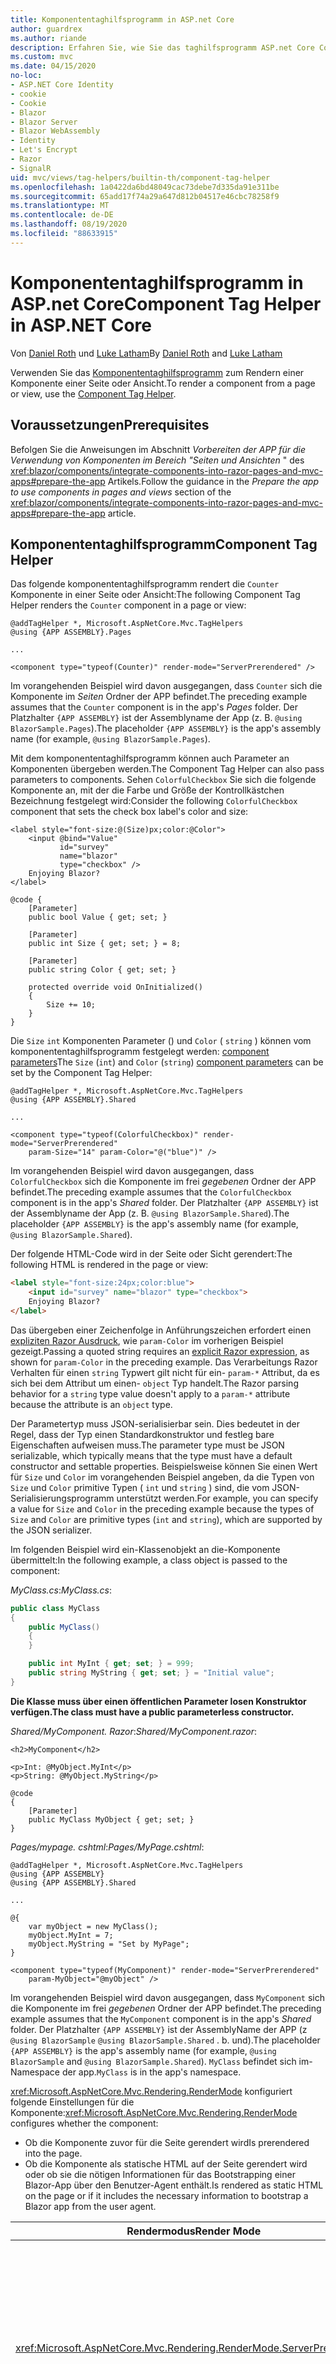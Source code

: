 ```yaml
---
title: Komponententaghilfsprogramm in ASP.net Core
author: guardrex
ms.author: riande
description: Erfahren Sie, wie Sie das taghilfsprogramm ASP.net Core Component zum Rendering von Razor Komponenten in Seiten und Ansichten verwenden.
ms.custom: mvc
ms.date: 04/15/2020
no-loc:
- ASP.NET Core Identity
- cookie
- Cookie
- Blazor
- Blazor Server
- Blazor WebAssembly
- Identity
- Let's Encrypt
- Razor
- SignalR
uid: mvc/views/tag-helpers/builtin-th/component-tag-helper
ms.openlocfilehash: 1a0422da6bd48049cac73debe7d335da91e311be
ms.sourcegitcommit: 65add17f74a29a647d812b04517e46cbc78258f9
ms.translationtype: MT
ms.contentlocale: de-DE
ms.lasthandoff: 08/19/2020
ms.locfileid: "88633915"
---
```

# <a name="component-tag-helper-in-aspnet-core"></a><span data-ttu-id="ce6e9-103">Komponententaghilfsprogramm in ASP.net Core</span><span class="sxs-lookup"><span data-stu-id="ce6e9-103">Component Tag Helper in ASP.NET Core</span></span>

<span data-ttu-id="ce6e9-104">Von [Daniel Roth](https://github.com/danroth27) und [Luke Latham](https://github.com/guardrex)</span><span class="sxs-lookup"><span data-stu-id="ce6e9-104">By [Daniel Roth](https://github.com/danroth27) and [Luke Latham](https://github.com/guardrex)</span></span>

<span data-ttu-id="ce6e9-105">Verwenden Sie das [Komponententaghilfsprogramm](xref:Microsoft.AspNetCore.Mvc.TagHelpers.ComponentTagHelper) zum Rendern einer Komponente einer Seite oder Ansicht.</span><span class="sxs-lookup"><span data-stu-id="ce6e9-105">To render a component from a page or view, use the [Component Tag Helper](xref:Microsoft.AspNetCore.Mvc.TagHelpers.ComponentTagHelper).</span></span>

## <a name="prerequisites"></a><span data-ttu-id="ce6e9-106">Voraussetzungen</span><span class="sxs-lookup"><span data-stu-id="ce6e9-106">Prerequisites</span></span>

<span data-ttu-id="ce6e9-107">Befolgen Sie die Anweisungen im Abschnitt *Vorbereiten der APP für die Verwendung von Komponenten im Bereich "Seiten und Ansichten* " des <xref:blazor/components/integrate-components-into-razor-pages-and-mvc-apps#prepare-the-app> Artikels.</span><span class="sxs-lookup"><span data-stu-id="ce6e9-107">Follow the guidance in the *Prepare the app to use components in pages and views* section of the <xref:blazor/components/integrate-components-into-razor-pages-and-mvc-apps#prepare-the-app> article.</span></span>

## <a name="component-tag-helper"></a><span data-ttu-id="ce6e9-108">Komponententaghilfsprogramm</span><span class="sxs-lookup"><span data-stu-id="ce6e9-108">Component Tag Helper</span></span>

<span data-ttu-id="ce6e9-109">Das folgende komponententaghilfsprogramm rendert die `Counter` Komponente in einer Seite oder Ansicht:</span><span class="sxs-lookup"><span data-stu-id="ce6e9-109">The following Component Tag Helper renders the `Counter` component in a page or view:</span></span>

```cshtml
@addTagHelper *, Microsoft.AspNetCore.Mvc.TagHelpers
@using {APP ASSEMBLY}.Pages

...

<component type="typeof(Counter)" render-mode="ServerPrerendered" />
```

<span data-ttu-id="ce6e9-110">Im vorangehenden Beispiel wird davon ausgegangen, dass `Counter` sich die Komponente im *Seiten* Ordner der APP befindet.</span><span class="sxs-lookup"><span data-stu-id="ce6e9-110">The preceding example assumes that the `Counter` component is in the app's *Pages* folder.</span></span> <span data-ttu-id="ce6e9-111">Der Platzhalter `{APP ASSEMBLY}` ist der Assemblyname der App (z. B. `@using BlazorSample.Pages`).</span><span class="sxs-lookup"><span data-stu-id="ce6e9-111">The placeholder `{APP ASSEMBLY}` is the app's assembly name (for example, `@using BlazorSample.Pages`).</span></span>

<span data-ttu-id="ce6e9-112">Mit dem komponententaghilfsprogramm können auch Parameter an Komponenten übergeben werden.</span><span class="sxs-lookup"><span data-stu-id="ce6e9-112">The Component Tag Helper can also pass parameters to components.</span></span> <span data-ttu-id="ce6e9-113">Sehen `ColorfulCheckbox` Sie sich die folgende Komponente an, mit der die Farbe und Größe der Kontrollkästchen Bezeichnung festgelegt wird:</span><span class="sxs-lookup"><span data-stu-id="ce6e9-113">Consider the following `ColorfulCheckbox` component that sets the check box label's color and size:</span></span>

```razor
<label style="font-size:@(Size)px;color:@Color">
    <input @bind="Value"
           id="survey" 
           name="blazor" 
           type="checkbox" />
    Enjoying Blazor?
</label>

@code {
    [Parameter]
    public bool Value { get; set; }

    [Parameter]
    public int Size { get; set; } = 8;

    [Parameter]
    public string Color { get; set; }

    protected override void OnInitialized()
    {
        Size += 10;
    }
}
```

<span data-ttu-id="ce6e9-114">Die `Size` `int` Komponenten Parameter () und `Color` ( `string` ) können vom komponententaghilfsprogramm festgelegt werden: [component parameters](xref:blazor/components/index#component-parameters)</span><span class="sxs-lookup"><span data-stu-id="ce6e9-114">The `Size` (`int`) and `Color` (`string`) [component parameters](xref:blazor/components/index#component-parameters) can be set by the Component Tag Helper:</span></span>

```cshtml
@addTagHelper *, Microsoft.AspNetCore.Mvc.TagHelpers
@using {APP ASSEMBLY}.Shared

...

<component type="typeof(ColorfulCheckbox)" render-mode="ServerPrerendered" 
    param-Size="14" param-Color="@("blue")" />
```

<span data-ttu-id="ce6e9-115">Im vorangehenden Beispiel wird davon ausgegangen, dass `ColorfulCheckbox` sich die Komponente im frei *gegebenen* Ordner der APP befindet.</span><span class="sxs-lookup"><span data-stu-id="ce6e9-115">The preceding example assumes that the `ColorfulCheckbox` component is in the app's *Shared* folder.</span></span> <span data-ttu-id="ce6e9-116">Der Platzhalter `{APP ASSEMBLY}` ist der Assemblyname der App (z. B. `@using BlazorSample.Shared`).</span><span class="sxs-lookup"><span data-stu-id="ce6e9-116">The placeholder `{APP ASSEMBLY}` is the app's assembly name (for example, `@using BlazorSample.Shared`).</span></span>

<span data-ttu-id="ce6e9-117">Der folgende HTML-Code wird in der Seite oder Sicht gerendert:</span><span class="sxs-lookup"><span data-stu-id="ce6e9-117">The following HTML is rendered in the page or view:</span></span>

```html
<label style="font-size:24px;color:blue">
    <input id="survey" name="blazor" type="checkbox">
    Enjoying Blazor?
</label>
```

<span data-ttu-id="ce6e9-118">Das übergeben einer Zeichenfolge in Anführungszeichen erfordert einen [expliziten Razor Ausdruck](xref:mvc/views/razor#explicit-razor-expressions), wie `param-Color` im vorherigen Beispiel gezeigt.</span><span class="sxs-lookup"><span data-stu-id="ce6e9-118">Passing a quoted string requires an [explicit Razor expression](xref:mvc/views/razor#explicit-razor-expressions), as shown for `param-Color` in the preceding example.</span></span> <span data-ttu-id="ce6e9-119">Das Verarbeitungs Razor Verhalten für einen `string` Typwert gilt nicht für ein- `param-*` Attribut, da es sich bei dem Attribut um einen- `object` Typ handelt.</span><span class="sxs-lookup"><span data-stu-id="ce6e9-119">The Razor parsing behavior for a `string` type value doesn't apply to a `param-*` attribute because the attribute is an `object` type.</span></span>

<span data-ttu-id="ce6e9-120">Der Parametertyp muss JSON-serialisierbar sein. Dies bedeutet in der Regel, dass der Typ einen Standardkonstruktor und festleg bare Eigenschaften aufweisen muss.</span><span class="sxs-lookup"><span data-stu-id="ce6e9-120">The parameter type must be JSON serializable, which typically means that the type must have a default constructor and settable properties.</span></span> <span data-ttu-id="ce6e9-121">Beispielsweise können Sie einen Wert für `Size` und `Color` im vorangehenden Beispiel angeben, da die Typen von `Size` und `Color` primitive Typen ( `int` und `string` ) sind, die vom JSON-Serialisierungsprogramm unterstützt werden.</span><span class="sxs-lookup"><span data-stu-id="ce6e9-121">For example, you can specify a value for `Size` and `Color` in the preceding example because the types of `Size` and `Color` are primitive types (`int` and `string`), which are supported by the JSON serializer.</span></span>

<span data-ttu-id="ce6e9-122">Im folgenden Beispiel wird ein-Klassenobjekt an die-Komponente übermittelt:</span><span class="sxs-lookup"><span data-stu-id="ce6e9-122">In the following example, a class object is passed to the component:</span></span>

<span data-ttu-id="ce6e9-123">*MyClass.cs*:</span><span class="sxs-lookup"><span data-stu-id="ce6e9-123">*MyClass.cs*:</span></span>

```csharp
public class MyClass
{
    public MyClass()
    {
    }

    public int MyInt { get; set; } = 999;
    public string MyString { get; set; } = "Initial value";
}
```

<span data-ttu-id="ce6e9-124">**Die Klasse muss über einen öffentlichen Parameter losen Konstruktor verfügen.**</span><span class="sxs-lookup"><span data-stu-id="ce6e9-124">**The class must have a public parameterless constructor.**</span></span>

<span data-ttu-id="ce6e9-125">*Shared/MyComponent. Razor*:</span><span class="sxs-lookup"><span data-stu-id="ce6e9-125">*Shared/MyComponent.razor*:</span></span>

```razor
<h2>MyComponent</h2>

<p>Int: @MyObject.MyInt</p>
<p>String: @MyObject.MyString</p>

@code
{
    [Parameter]
    public MyClass MyObject { get; set; }
}
```

<span data-ttu-id="ce6e9-126">*Pages/mypage. cshtml*:</span><span class="sxs-lookup"><span data-stu-id="ce6e9-126">*Pages/MyPage.cshtml*:</span></span>

```cshtml
@addTagHelper *, Microsoft.AspNetCore.Mvc.TagHelpers
@using {APP ASSEMBLY}
@using {APP ASSEMBLY}.Shared

...

@{
    var myObject = new MyClass();
    myObject.MyInt = 7;
    myObject.MyString = "Set by MyPage";
}

<component type="typeof(MyComponent)" render-mode="ServerPrerendered" 
    param-MyObject="@myObject" />
```

<span data-ttu-id="ce6e9-127">Im vorangehenden Beispiel wird davon ausgegangen, dass `MyComponent` sich die Komponente im frei *gegebenen* Ordner der APP befindet.</span><span class="sxs-lookup"><span data-stu-id="ce6e9-127">The preceding example assumes that the `MyComponent` component is in the app's *Shared* folder.</span></span> <span data-ttu-id="ce6e9-128">Der Platzhalter `{APP ASSEMBLY}` ist der AssemblyName der APP (z `@using BlazorSample` `@using BlazorSample.Shared` . b. und).</span><span class="sxs-lookup"><span data-stu-id="ce6e9-128">The placeholder `{APP ASSEMBLY}` is the app's assembly name (for example, `@using BlazorSample` and `@using BlazorSample.Shared`).</span></span> <span data-ttu-id="ce6e9-129">`MyClass` befindet sich im-Namespace der app.</span><span class="sxs-lookup"><span data-stu-id="ce6e9-129">`MyClass` is in the app's namespace.</span></span>

<span data-ttu-id="ce6e9-130"><xref:Microsoft.AspNetCore.Mvc.Rendering.RenderMode> konfiguriert folgende Einstellungen für die Komponente:</span><span class="sxs-lookup"><span data-stu-id="ce6e9-130"><xref:Microsoft.AspNetCore.Mvc.Rendering.RenderMode> configures whether the component:</span></span>

* <span data-ttu-id="ce6e9-131">Ob die Komponente zuvor für die Seite gerendert wird</span><span class="sxs-lookup"><span data-stu-id="ce6e9-131">Is prerendered into the page.</span></span>
* <span data-ttu-id="ce6e9-132">Ob die Komponente als statische HTML auf der Seite gerendert wird oder ob sie die nötigen Informationen für das Bootstrapping einer Blazor-App über den Benutzer-Agent enthält.</span><span class="sxs-lookup"><span data-stu-id="ce6e9-132">Is rendered as static HTML on the page or if it includes the necessary information to bootstrap a Blazor app from the user agent.</span></span>

| <span data-ttu-id="ce6e9-133">Rendermodus</span><span class="sxs-lookup"><span data-stu-id="ce6e9-133">Render Mode</span></span> | <span data-ttu-id="ce6e9-134">Beschreibung</span><span class="sxs-lookup"><span data-stu-id="ce6e9-134">Description</span></span> |
| ----------- | ----------- |
| <xref:Microsoft.AspNetCore.Mvc.Rendering.RenderMode.ServerPrerendered> | <span data-ttu-id="ce6e9-135">Rendert die Komponente in statisches HTML und fügt einen Marker für eine Blazor Server-App hinzu.</span><span class="sxs-lookup"><span data-stu-id="ce6e9-135">Renders the component into static HTML and includes a marker for a Blazor Server app.</span></span> <span data-ttu-id="ce6e9-136">Wenn der Benutzer-Agent gestartet wird, wird der Marker zum Bootstrapping einer Blazor-App verwendet.</span><span class="sxs-lookup"><span data-stu-id="ce6e9-136">When the user-agent starts, this marker is used to bootstrap a Blazor app.</span></span> |
| <xref:Microsoft.AspNetCore.Mvc.Rendering.RenderMode.Server> | <span data-ttu-id="ce6e9-137">Rendert einen Marker für eine Blazor Server-App.</span><span class="sxs-lookup"><span data-stu-id="ce6e9-137">Renders a marker for a Blazor Server app.</span></span> <span data-ttu-id="ce6e9-138">Die Ausgabe der Komponente ist nicht enthalten.</span><span class="sxs-lookup"><span data-stu-id="ce6e9-138">Output from the component isn't included.</span></span> <span data-ttu-id="ce6e9-139">Wenn der Benutzer-Agent gestartet wird, wird der Marker zum Bootstrapping einer Blazor-App verwendet.</span><span class="sxs-lookup"><span data-stu-id="ce6e9-139">When the user-agent starts, this marker is used to bootstrap a Blazor app.</span></span> |
| <xref:Microsoft.AspNetCore.Mvc.Rendering.RenderMode.Static> | <span data-ttu-id="ce6e9-140">Rendert die Komponente in statischen HTML-Code.</span><span class="sxs-lookup"><span data-stu-id="ce6e9-140">Renders the component into static HTML.</span></span> |

<span data-ttu-id="ce6e9-141">Während Seiten und Ansichten Komponenten verwenden können, ist das Gegenteil nicht der Fall.</span><span class="sxs-lookup"><span data-stu-id="ce6e9-141">While pages and views can use components, the converse isn't true.</span></span> <span data-ttu-id="ce6e9-142">Komponenten können keine Ansichts-und Seiten spezifischen Funktionen verwenden, wie z. b. partielle Sichten und Abschnitte.</span><span class="sxs-lookup"><span data-stu-id="ce6e9-142">Components can't use view- and page-specific features, such as partial views and sections.</span></span> <span data-ttu-id="ce6e9-143">Wenn Sie Logik aus einer partiellen Sicht in einer Komponente verwenden möchten, müssen Sie die partielle Sicht Logik in eine Komponente einbeziehen.</span><span class="sxs-lookup"><span data-stu-id="ce6e9-143">To use logic from a partial view in a component, factor out the partial view logic into a component.</span></span>

<span data-ttu-id="ce6e9-144">Das Rendern von Serverkomponenten über eine statische HTML-Seite wird nicht unterstützt.</span><span class="sxs-lookup"><span data-stu-id="ce6e9-144">Rendering server components from a static HTML page isn't supported.</span></span>

## <a name="additional-resources"></a><span data-ttu-id="ce6e9-145">Zusätzliche Ressourcen</span><span class="sxs-lookup"><span data-stu-id="ce6e9-145">Additional resources</span></span>

* <xref:Microsoft.AspNetCore.Mvc.TagHelpers.ComponentTagHelper>
* <xref:mvc/views/tag-helpers/intro>
* <xref:blazor/components/index>
